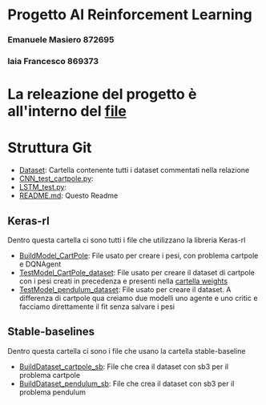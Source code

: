 # Progetto AI Reinforcement Learning 
### Emanuele Masiero 872695
### Iaia Francesco 869373
# La releazione del progetto è all'interno del [file](Relazione/Relazione.md)
# Struttura Git
- [Dataset](Dataset): Cartella contenente tutti i dataset commentati nella relazione
- [CNN_test_cartpole.py](CNN_test_cartpole.py): 
- [LSTM_test.py](LSTM_test_cartpole.py): 
- [README.md](README.md): Questo Readme
## Keras-rl
Dentro questa cartella ci sono tutti i file che utilizzano la libreria Keras-rl
- [BuildModel_CartPole](keras-rl/BuildModel_CartPole.py): File usato per creare i pesi, con problema cartpole e DQNAgent
- [TestModel_CartPole_dataset](keras-rl/TestModel_CartPole_dataset.py): File usato per creare il dataset di cartpole 
con i pesi creati in precedenza e presenti nella [cartella weights](keras-rl/weights)
- [TestModel_pendulum_dataset](keras-rl/TestModel_pendulum_dataset.py): File usato per creare il dataset. A differenza 
di cartpole qua creiamo due modelli uno agente e uno critic e facciamo direttamente il fit senza salvare i pesi

## Stable-baselines
Dentro questa cartella ci sono i file che usano la cartella stable-baseline
- [BuildDataset_cartpole_sb](stable-baselines/BuildDataset_cartpole_sb.py): File che crea il dataset con sb3 per il problema
cartpole
- [BuildDataset_pendulum_sb](stable-baselines/BuildDataset_pendulum_sb.py): File che crea il dataset con sb3 per il problema
pendulum 

